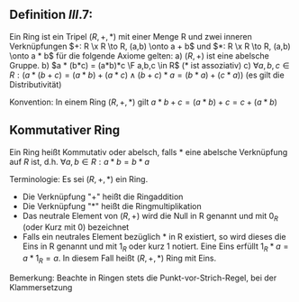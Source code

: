 ## Definition $III.7$:
Ein Ring ist ein Tripel $(R,+,*)$ mit einer Menge R und zwei inneren Verknüpfungen $+: R \x R \to R, (a,b) \onto a + b$  und
$*: R \x R \to R, (a,b) \onto a * b$
für die folgende Axiome gelten:
a) $(R, +)$ ist eine abelsche Gruppe.
b) $a * (b*c) = (a*b)*c \F a,b,c \in R$ (\* ist assoziativ)
c) $\forall a,b,c \in R: (a*(b + c)= (a*b) + (a*c) \land (b+c) * a = (b*a) + (c*a))$ 
(es gilt die Distributivität)

Konvention:
In einem Ring $(R,+,*)$ gilt $a * b + c = (a * b) + c = c + (a * b)$ 

## Kommutativer Ring
Ein Ring heißt Kommutativ oder abelsch, falls $*$ eine abelsche Verknüpfung auf $R$ ist, d.h.
$\forall a,b\in R: a * b = b * a$ 

Terminologie: 
Es sei $(R, +, *)$ ein Ring.
- Die Verknüpfung "+" heißt die Ringaddition
- Die Verknüpfung "\*" heißt die Ringmultiplikation
- Das neutrale Element von $(R, +)$ wird die Null in R genannt und mit $0_R$ (oder Kurz mit 0) bezeichnet
- Falls ein neutrales Element bezüglich \* in R existiert, so wird dieses die Eins in R genannt und mit $1_R$ oder kurz 1 notiert. Eine Eins erfüllt $1_R * a = a * 1_R = a$. In diesem Fall heißt $(R, +, *)$ Ring mit Eins.

Bemerkung:
Beachte in Ringen stets die Punkt-vor-Strich-Regel, bei der Klammersetzung